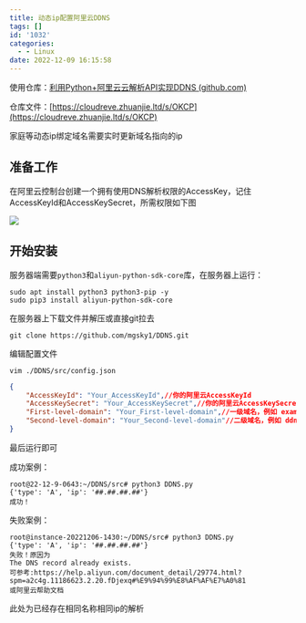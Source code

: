 ```yaml
---
title: 动态ip配置阿里云DDNS
tags: []
id: '1032'
categories:
  - - Linux
date: 2022-12-09 16:15:58
---
```


使用仓库：[利用Python+阿里云云解析API实现DDNS (github.com)](https://github.com/mgsky1/DDNS)

仓库文件：[https://cloudreve.zhuanjie.ltd/s/OKCP](https://cloudreve.zhuanjie.ltd/s/OKCP)

家庭等动态ip绑定域名需要实时更新域名指向的ip

## 准备工作

在阿里云控制台创建一个拥有使用DNS解析权限的AccessKey，记住AccessKeyId和AccessKeySecret，所需权限如下图

![](https://blog.zhuanjie.ltd/img/uploads/2022/12/image-1-1024x460.png)

## 开始安装

服务器端需要`python3`和`aliyun-python-sdk-core`库，在服务器上运行：

```shell
sudo apt install python3 python3-pip -y
sudo pip3 install aliyun-python-sdk-core
```

在服务器上下载文件并解压或直接git拉去

```shell
git clone https://github.com/mgsky1/DDNS.git
```

编辑配置文件

```shell
vim ./DDNS/src/config.json
```

```json
{
    "AccessKeyId": "Your_AccessKeyId",//你的阿里云AccessKeyId
    "AccessKeySecret": "Your_AccessKeySecret",//你的阿里云AccessKeySecret
    "First-level-domain": "Your_First-level-domain",//一级域名，例如 example.com
    "Second-level-domain": "Your_Second-level-domain"//二级域名，例如 ddns.example.com 填入ddns即可
}
```

最后运行即可

成功案例：

```shell
root@22-12-9-0643:~/DDNS/src# python3 DDNS.py 
{'type': 'A', 'ip': '##.##.##.##'}
成功！
```

失败案例：

```shell
root@instance-20221206-1430:~/DDNS/src# python3 DDNS.py 
{'type': 'A', 'ip': '##.##.##.##'}
失败！原因为
The DNS record already exists.
可参考:https://help.aliyun.com/document_detail/29774.html?spm=a2c4g.11186623.2.20.fDjexq#%E9%94%99%E8%AF%AF%E7%A0%81
或阿里云帮助文档
```

此处为已经存在相同名称相同ip的解析